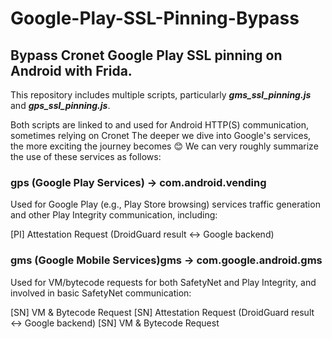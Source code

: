 # Google-Play-SSL-Pinning-Bypass

## Bypass Cronet Google Play SSL pinning on Android with Frida.

This repository includes multiple scripts, particularly ***gms_ssl_pinning.js*** and ***gps_ssl_pinning.js***.

Both scripts are linked to and used for Android HTTP(S) communication, sometimes relying on Cronet
The deeper we dive into Google's services, the more exciting the journey becomes 😊 
We can very roughly summarize the use of these services as follows:



### gps (Google Play Services) → com.android.vending
Used for Google Play (e.g., Play Store browsing) services traffic generation and other Play Integrity communication, including:

[PI] Attestation Request (DroidGuard result ↔ Google backend)


### gms (Google Mobile Services)gms → com.google.android.gms
Used for VM/bytecode requests for both SafetyNet and Play Integrity, and involved in basic SafetyNet communication:

[SN] VM & Bytecode Request
[SN] Attestation Request (DroidGuard result ↔ Google backend)
[SN] VM & Bytecode Request
